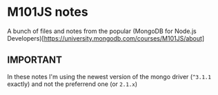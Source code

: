 # M101JS notes

A bunch of files and notes from the popular (MongoDB for Node.js Developers)[https://university.mongodb.com/courses/M101JS/about]

## IMPORTANT
In these notes I'm using the newest version of the mongo driver (`^3.1.1` exactly) and not the preferrend one (or `2.1.x`)